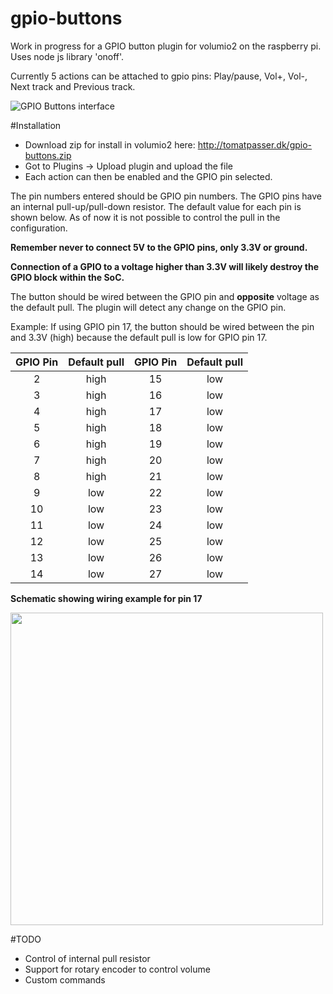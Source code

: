 # gpio-buttons

Work in progress for a GPIO button plugin for volumio2 on the raspberry pi. Uses node js library 'onoff'.

Currently 5 actions can be attached to gpio pins: Play/pause, Vol+, Vol-, Next track and Previous track.

![GPIO Buttons interface](http://tomatpasser.dk/gpio-buttons2.png)

#Installation

- Download zip for install in volumio2 here: http://tomatpasser.dk/gpio-buttons.zip
- Got to Plugins -> Upload plugin and upload the file
- Each action can then be enabled and the GPIO pin selected.

The pin numbers entered should be GPIO pin numbers. The GPIO pins have an internal pull-up/pull-down resistor. The default value for each pin is shown below. As of now it is not possible to control the pull in the configuration. 

__Remember never to connect 5V to the GPIO pins, only 3.3V or ground.__

__Connection of a GPIO to a voltage higher than 3.3V will likely destroy the GPIO block within the SoC.__

The button should be wired between the GPIO pin and __opposite__ voltage as the default pull. The plugin will detect any change on the GPIO pin.

Example: If using GPIO pin 17, the button should be wired between the pin and 3.3V (high) because the default pull is low for GPIO pin 17.


| GPIO Pin      | Default pull  | GPIO Pin      | Default pull  |
| :-----------: |:-------------:| :-----------: |:-------------:|
| 2             | high          | 15            | low           |
| 3             | high          | 16            | low           |
| 4             | high          | 17            | low           |
| 5             | high          | 18            | low           |
| 6             | high          | 19            | low           |
| 7             | high          | 20            | low           |
| 8             | high          | 21            | low           |
| 9             | low           | 22            | low           |
| 10            | low           | 23            | low           |
| 11            | low           | 24            | low           |
| 12            | low           | 25            | low           |
| 13            | low           | 26            | low           |
| 14            | low           | 27            | low           |

__Schematic showing wiring example for pin 17__

<img src="http://tomatpasser.dk/gpio_schematics.png" width=500>

#TODO
- Control of internal pull resistor
- Support for rotary encoder to control volume
- Custom commands
